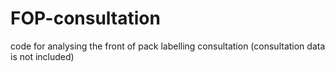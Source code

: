 # FOP-consultation

code for analysing the front of pack labelling consultation (consultation data is not included)
